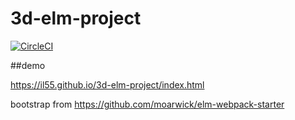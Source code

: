 # 3d-elm-project
[![CircleCI](https://circleci.com/gh/IL55/3d-elm-project/tree/master.svg?style=svg)](https://circleci.com/gh/IL55/3d-elm-project/tree/master)


##demo 

https://il55.github.io/3d-elm-project/index.html

bootstrap from https://github.com/moarwick/elm-webpack-starter 


